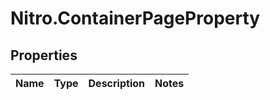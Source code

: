 # Nitro.ContainerPageProperty

## Properties

Name | Type | Description | Notes
------------ | ------------- | ------------- | -------------


